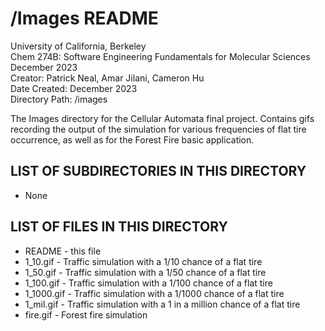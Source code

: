 # /Images README

University of California, Berkeley  
Chem 274B: Software Engineering Fundamentals for Molecular Sciences  
December 2023  
Creator:  Patrick Neal, Amar Jilani, Cameron Hu  
Date Created: December 2023  
Directory Path: /images  

The Images directory for the Cellular Automata final project.
Contains gifs recording the output of the simulation for various frequencies
of flat tire occurrence, as well as for the Forest Fire basic application.

## LIST OF SUBDIRECTORIES IN THIS DIRECTORY

- None

## LIST OF FILES IN THIS DIRECTORY

- README - this file
- 1_10.gif - Traffic simulation with a 1/10 chance of a flat tire
- 1_50.gif - Traffic simulation with a 1/50 chance of a flat tire
- 1_100.gif - Traffic simulation with a 1/100 chance of a flat tire
- 1_1000.gif - Traffic simulation with a 1/1000 chance of a flat tire
- 1_mil.gif - Traffic simulation with a 1 in a million chance of a flat tire
- fire.gif - Forest fire simulation